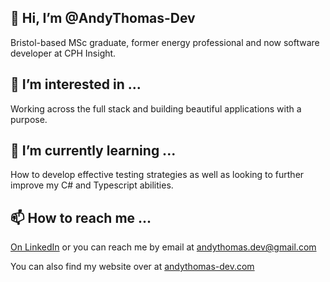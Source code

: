 ## 👋 Hi, I’m @AndyThomas-Dev
Bristol-based MSc graduate, former energy professional and now software developer at CPH Insight.

## 👀 I’m interested in ...
Working across the full stack and building beautiful applications with a purpose.

## 🌱 I’m currently learning ...
How to develop effective testing strategies as well as looking to further improve my C# and Typescript abilities.

## 📫 How to reach me ...
[On LinkedIn](https://www.linkedin.com/in/andythomas-dev/) or you can reach me by email at andythomas.dev@gmail.com

You can also find my website over at [andythomas-dev.com](http://andythomas-dev.com/)

<!---
AndyThomas-Dev/AndyThomas-Dev is a ✨ special ✨ repository because its `README.md` (this file) appears on your GitHub profile.
You can click the Preview link to take a look at your changes.
--->
